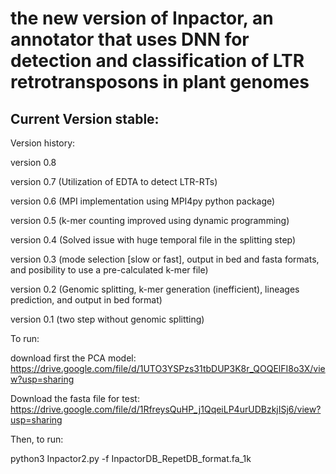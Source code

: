 # the new version of Inpactor, an annotator that uses DNN for detection and classification of LTR retrotransposons in plant genomes

## Current Version stable:
Version history: 

version 0.8

version 0.7 (Utilization of EDTA to detect LTR-RTs)

version 0.6 (MPI implementation using MPI4py python package)

version 0.5 (k-mer counting improved using dynamic programming)

version 0.4 (Solved issue with huge temporal file in the splitting step)

version 0.3 (mode selection [slow or fast], output in bed and fasta formats, and posibility to use a pre-calculated k-mer file)

version 0.2 (Genomic splitting, k-mer generation (inefficient), lineages prediction, and output in bed format)

version 0.1 (two step without genomic splitting)

To run:

download first the PCA model: https://drive.google.com/file/d/1UTO3YSPzs31tbDUP3K8r_QOQElFI8o3X/view?usp=sharing

Download the fasta file for test: https://drive.google.com/file/d/1RfreysQuHP_j1QqeiLP4urUDBzkjISj6/view?usp=sharing

Then, to run:

python3 Inpactor2.py -f InpactorDB_RepetDB_format.fa_1k
